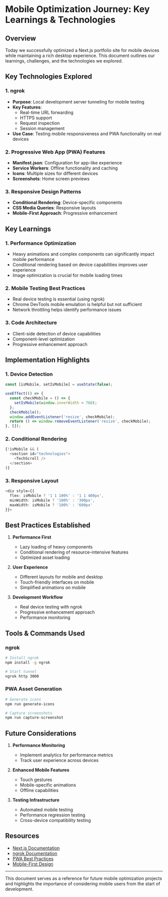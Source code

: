 # Mobile Optimization Journey: Key Learnings & Technologies

## Overview
Today we successfully optimized a Next.js portfolio site for mobile devices while maintaining a rich desktop experience. This document outlines our learnings, challenges, and the technologies we explored.

## Key Technologies Explored

### 1. ngrok
- **Purpose**: Local development server tunneling for mobile testing
- **Key Features**:
  - Real-time URL forwarding
  - HTTPS support
  - Request inspection
  - Session management
- **Use Case**: Testing mobile responsiveness and PWA functionality on real devices

### 2. Progressive Web App (PWA) Features
- **Manifest.json**: Configuration for app-like experience
- **Service Workers**: Offline functionality and caching
- **Icons**: Multiple sizes for different devices
- **Screenshots**: Home screen previews

### 3. Responsive Design Patterns
- **Conditional Rendering**: Device-specific components
- **CSS Media Queries**: Responsive layouts
- **Mobile-First Approach**: Progressive enhancement

## Key Learnings

### 1. Performance Optimization
- Heavy animations and complex components can significantly impact mobile performance
- Conditional rendering based on device capabilities improves user experience
- Image optimization is crucial for mobile loading times

### 2. Mobile Testing Best Practices
- Real device testing is essential (using ngrok)
- Chrome DevTools mobile emulation is helpful but not sufficient
- Network throttling helps identify performance issues

### 3. Code Architecture
- Client-side detection of device capabilities
- Component-level optimization
- Progressive enhancement approach

## Implementation Highlights

### 1. Device Detection
```typescript
const [isMobile, setIsMobile] = useState(false);

useEffect(() => {
  const checkMobile = () => {
    setIsMobile(window.innerWidth < 768);
  };
  checkMobile();
  window.addEventListener('resize', checkMobile);
  return () => window.removeEventListener('resize', checkMobile);
}, []);
```

### 2. Conditional Rendering
```typescript
{!isMobile && (
  <section id="technologies">
    <TechScroll />
  </section>
)}
```

### 3. Responsive Layout
```typescript
<div style={{ 
  flex: isMobile ? '1 1 100%' : '1 1 400px',
  minWidth: isMobile ? '100%' : '300px',
  maxWidth: isMobile ? '100%' : '600px'
}}>
```

## Best Practices Established

1. **Performance First**
   - Lazy loading of heavy components
   - Conditional rendering of resource-intensive features
   - Optimized asset loading

2. **User Experience**
   - Different layouts for mobile and desktop
   - Touch-friendly interfaces on mobile
   - Simplified animations on mobile

3. **Development Workflow**
   - Real device testing with ngrok
   - Progressive enhancement approach
   - Performance monitoring

## Tools & Commands Used

### ngrok
```bash
# Install ngrok
npm install -g ngrok

# Start tunnel
ngrok http 3000
```

### PWA Asset Generation
```bash
# Generate icons
npm run generate-icons

# Capture screenshots
npm run capture-screenshot
```

## Future Considerations

1. **Performance Monitoring**
   - Implement analytics for performance metrics
   - Track user experience across devices

2. **Enhanced Mobile Features**
   - Touch gestures
   - Mobile-specific animations
   - Offline capabilities

3. **Testing Infrastructure**
   - Automated mobile testing
   - Performance regression testing
   - Cross-device compatibility testing

## Resources

- [Next.js Documentation](https://nextjs.org/docs)
- [ngrok Documentation](https://ngrok.com/docs)
- [PWA Best Practices](https://web.dev/progressive-web-apps/)
- [Mobile-First Design](https://www.smashingmagazine.com/2011/01/guidelines-for-responsive-web-design/)

---

This document serves as a reference for future mobile optimization projects and highlights the importance of considering mobile users from the start of development. 